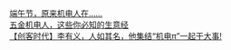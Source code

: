   
[端午节，原来机电人在……](http://www.dianyue.me/archives/542/gwlwpo55leavaa7y/)  
[五金机电人，这些你必知的生意经](http://www.dianyue.me/archives/507/b9z9nfmls2k66z91/)  
[【创客时代】李有义，人如其名，他集结“机电π”一起干大事!](http://www.dianyue.me/archives/680/6n938b7ghmvqyngp/)